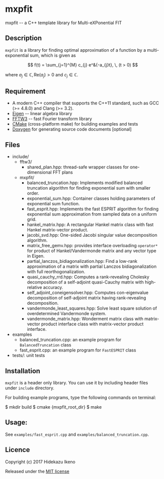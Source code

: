 # mxpfit 

mxpfit -- a C++ template library for Multi-eXPonential FIT

## Description

`mxpfit` is a library for finding optimal approximation of a function by a
multi-exponential sum, which is given as

$$
f(t) = \sum_{j=1}^{M} c_{j} e^&{-a_{j}t}, \, (t > 0)
$$

where $a_{j}\in\mathbb{C},\, \mathrm{Re}(a_{j})>0$ and $c_{j} \in \mathbb{C}.$ 

<!-- The library provides the interface for evaluating exponents and weights from -->
<!-- sampling data on a uniform grid using the fast ESPRIT (Estimation of Signal -->
<!-- Parameters via Rotational Invariance Techniques) algorithm originally proposed -->
<!-- by Potts and Tasche [1]. The parameters can be estimated efficiently even from -->
<!-- the large number of sampling data. The modified balanced truncation algorithm to -->
<!-- find the multi-exponential sum with smaller order is also provided. This feature -->
<!-- would be useful for finding optimal exponential sum approximations of analytic -->
<!-- functions. -->

## Requirement

 - A modern C++ compiler that supports the C++11 standard, 
   such as GCC (>= 4.8.0) and Clang (>= 3.2).
 - [Eigen](http://eigen.tuxfamily.org/) -- linear algebra library
 - [FFTW3](http://www.fftw.org/) -- fast Fourier transform library
 - [CMake](https://cmake.org/) (cross-platform make) for building examples and tests
 - [Doxygen](http://doxygen.org/) for generating source code documents [optional]

## Files

+ include/
  - fftw3/
    - shared_plan.hpp: thread-safe wrapper classes for one-dimensional FFT plans
  - mxpfit/
    - balanced_truncation.hpp: Implements modified balanced truncation
      algorithm for finding exponential sum with smaller order.
    - exponential_sum.hpp: Container classes holding parameters of exponential
      sum function.
    - fast_esprit.hpp: Implements the fast ESPRIT algorithm for finding
      exponential sum approximation from sampled data on a uniform grid.
    - hankel_matrix.hpp: A rectangular Hankel matrix class with fast Hankel
      matrix-vector product.
    - jacobi_svd.hpp: One-sided Jacobi singular value decomposition algorithm.
    - matrix_free_gemv.hpp: provides interface overloading `operator*` for
      product of Hankel/Vandermonde matrix and any vector type in Eigen.
    - partial_lanczos_bidiagonalization.hpp: Find a low-rank approximation of a
      matrix with partial Lanczos bidiagonalization with full reorthogonalization.
    - quasi_cauchy_rrd.hpp: Computes a rank-revealing Cholesky decomposition of
      a self-adjoint quasi-Cauchy matrix with high-relative accuracy.
    - self_adjoint_coneigensolver.hpp: Computes con-eigenvalue decomposition of
      self-adjoint matrix having rank-revealing decomposition.
    - vandermonde_least_squares.hpp: Solve least square solution of
      overdetermined Vandermonde system.
    - vandermonde_matrix.hpp: Wonderment matrix class with matrix-vector
      product interface class with matrix-vector product interface.
+ examples
  - balanced_truncation.cpp: an example program for `BalancedTruncation` class
  - fast_esprit.cpp: an example program for `FastESPRIT` class
+ tests/: unit tests


## Installation

`mxpfit` is a header only library. You can use it by including header files
under `include` directory.

For building example programs, type the following commands on terminal:

 $ mkdir build
 $ cmake {mxpfit_root_dir}
 $ make


## Usage: 
See `examples/fast_esprit.cpp` and `examples/balanced_truncation.cpp`.


## Licence
Copyright (c) 2017 Hidekazu Ikeno

Released under the [MIT license](http://opensource.org/licenses/mit-license.php)
